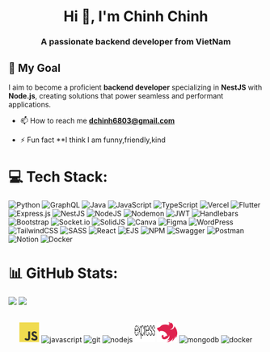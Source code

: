 <h1 align="center">Hi 👋, I'm Chinh Chinh</h1>
<h3 align="center">A passionate backend developer from VietNam</h3>

## 🚀 My Goal
I aim to become a proficient **backend developer** specializing in **NestJS** with **Node.js**, creating solutions that power seamless and performant applications.

- 📫 How to reach me **dchinh6803@gmail.com**

- ⚡ Fun fact **I think I am funny,friendly,kind

# 💻 Tech Stack:
![Python](https://img.shields.io/badge/python-3670A0?style=for-the-badge&logo=python&logoColor=ffdd54) ![GraphQL](https://img.shields.io/badge/-GraphQL-E10098?style=for-the-badge&logo=graphql&logoColor=white) ![Java](https://img.shields.io/badge/java-%23ED8B00.svg?style=for-the-badge&logo=openjdk&logoColor=white) ![JavaScript](https://img.shields.io/badge/javascript-%23323330.svg?style=for-the-badge&logo=javascript&logoColor=%23F7DF1E) ![TypeScript](https://img.shields.io/badge/typescript-%23007ACC.svg?style=for-the-badge&logo=typescript&logoColor=white) ![Vercel](https://img.shields.io/badge/vercel-%23000000.svg?style=for-the-badge&logo=vercel&logoColor=white) ![Flutter](https://img.shields.io/badge/Flutter-%2302569B.svg?style=for-the-badge&logo=Flutter&logoColor=white) ![Express.js](https://img.shields.io/badge/express.js-%23404d59.svg?style=for-the-badge&logo=express&logoColor=%2361DAFB) ![NestJS](https://img.shields.io/badge/nestjs-%23E0234E.svg?style=for-the-badge&logo=nestjs&logoColor=white) ![NodeJS](https://img.shields.io/badge/node.js-6DA55F?style=for-the-badge&logo=node.js&logoColor=white) ![Nodemon](https://img.shields.io/badge/NODEMON-%23323330.svg?style=for-the-badge&logo=nodemon&logoColor=%BBDEAD) ![JWT](https://img.shields.io/badge/JWT-black?style=for-the-badge&logo=JSON%20web%20tokens) ![Handlebars](https://img.shields.io/badge/Handlebars-%23000000?style=for-the-badge&logo=Handlebars.js&logoColor=white) ![Bootstrap](https://img.shields.io/badge/bootstrap-%238511FA.svg?style=for-the-badge&logo=bootstrap&logoColor=white) ![Socket.io](https://img.shields.io/badge/Socket.io-black?style=for-the-badge&logo=socket.io&badgeColor=010101) ![SolidJS](https://img.shields.io/badge/SolidJS-2c4f7c?style=for-the-badge&logo=solid&logoColor=c8c9cb) ![Canva](https://img.shields.io/badge/Canva-%2300C4CC.svg?style=for-the-badge&logo=Canva&logoColor=white) ![Figma](https://img.shields.io/badge/figma-%23F24E1E.svg?style=for-the-badge&logo=figma&logoColor=white) ![WordPress](https://img.shields.io/badge/WordPress-%23117AC9.svg?style=for-the-badge&logo=WordPress&logoColor=white) ![TailwindCSS](https://img.shields.io/badge/tailwindcss-%2338B2AC.svg?style=for-the-badge&logo=tailwind-css&logoColor=white) ![SASS](https://img.shields.io/badge/SASS-hotpink.svg?style=for-the-badge&logo=SASS&logoColor=white) ![React](https://img.shields.io/badge/react-%2320232a.svg?style=for-the-badge&logo=react&logoColor=%2361DAFB) ![EJS](https://img.shields.io/badge/ejs-%23B4CA65.svg?style=for-the-badge&logo=ejs&logoColor=black) ![NPM](https://img.shields.io/badge/NPM-%23CB3837.svg?style=for-the-badge&logo=npm&logoColor=white) ![Swagger](https://img.shields.io/badge/-Swagger-%23Clojure?style=for-the-badge&logo=swagger&logoColor=white) ![Postman](https://img.shields.io/badge/Postman-FF6C37?style=for-the-badge&logo=postman&logoColor=white) ![Notion](https://img.shields.io/badge/Notion-%23000000.svg?style=for-the-badge&logo=notion&logoColor=white) ![Docker](https://img.shields.io/badge/docker-%230db7ed.svg?style=for-the-badge&logo=docker&logoColor=white)

# 📊 GitHub Stats:
![](https://github-readme-stats.vercel.app/api?username=phamdongchinh683&theme=transparent&hide_border=true&include_all_commits=false&count_private=false)
![](https://github-readme-stats.vercel.app/api/top-langs/?username=phamdongchinh683&theme=transparent&hide_border=true&include_all_commits=false&count_private=false&layout=compact)

<div align="center" style="display: inline_block"><br>
  <img src="https://raw.githubusercontent.com/devicons/devicon/master/icons/javascript/javascript-original.svg" alt="javascript" width="40" height="40"/>
  <img src="https://raw.githubusercontent.com/rahuldkjain/github-profile-readme-generator/c919601f7ee4d1b5a7ed75a4250601c32395c45c/src/images/icons/ProgrammingLanguages/typescript.svg" alt="javascript" width="40" height="40"/>
  <img src="https://raw.githubusercontent.com/rahuldkjain/github-profile-readme-generator/888aff31e1d26dd2a6acf6afebbc34970aeb0118/src/images/icons/Other/git.svg" alt="git" width="40" height="40"/>
  <img src="https://raw.githubusercontent.com/rahuldkjain/github-profile-readme-generator/c919601f7ee4d1b5a7ed75a4250601c32395c45c/src/images/icons/BackendDevelopment/nodejs.svg" alt="nodejs" width="40" height="40"/>
  <img src="https://raw.githubusercontent.com/rahuldkjain/github-profile-readme-generator/888aff31e1d26dd2a6acf6afebbc34970aeb0118/src/images/icons/BackendDevelopment/express.svg" alt="express" width="40" height="40"/>
  <img src="https://raw.githubusercontent.com/rahuldkjain/github-profile-readme-generator/888aff31e1d26dd2a6acf6afebbc34970aeb0118/src/images/icons/BackendDevelopment/nestjs.svg" alt="nestjs" width="40" height="40"/>
  <img src="https://raw.githubusercontent.com/rahuldkjain/github-profile-readme-generator/master/src/images/icons/Database/mongodb.svg" alt="mongodb" width="40" height="40"/>
  <img src="https://raw.githubusercontent.com/rahuldkjain/github-profile-readme-generator/888aff31e1d26dd2a6acf6afebbc34970aeb0118/src/images/icons/Devops/docker.svg" alt="docker" width="40" height="40"/>
</div>

<br>


<div align="center">
  
</div>
<!-- <a href="https://visitcount.itsvg.in">
  <img src="https://visitcount.itsvg.in/api?id=Chinh683&label=Profile%20Views&color=2&icon=2&pretty=false" />
</a> -->
